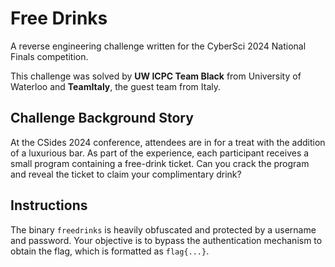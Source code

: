 # Free Drinks

A reverse engineering challenge written for the CyberSci 2024 National Finals competition.

This challenge was solved by **UW ICPC Team Black** from University of Waterloo and **TeamItaly**, the guest team from Italy.

## Challenge Background Story

At the CSides 2024 conference, attendees are in for a treat with the addition of a luxurious bar. As part of the experience, each participant receives a small program containing a free-drink ticket. Can you crack the program and reveal the ticket to claim your complimentary drink?

## Instructions

The binary `freedrinks` is heavily obfuscated and protected by a username and password. Your objective is to bypass the authentication mechanism to obtain the flag, which is formatted as `flag{...}`.
